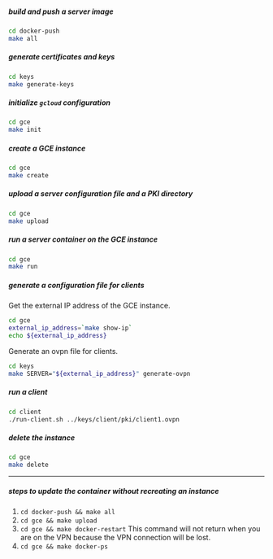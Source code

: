 ##### build and push a server image

```bash
cd docker-push
make all
```

##### generate certificates and keys

```bash
cd keys
make generate-keys
```

##### initialize `gcloud` configuration

```bash
cd gce
make init
```

##### create a GCE instance

```bash
cd gce
make create
```

##### upload a server configuration file and a PKI directory

```bash
cd gce
make upload
```

##### run a server container on the GCE instance

```bash
cd gce
make run
```

##### generate a configuration file for clients

Get the external IP address of the GCE instance.
```bash
cd gce
external_ip_address=`make show-ip`
echo ${external_ip_address}
```

Generate an ovpn file for clients.

```bash
cd keys
make SERVER="${external_ip_address}" generate-ovpn
```

##### run a client

```bash
cd client
./run-client.sh ../keys/client/pki/client1.ovpn
```

##### delete the instance

```bash
cd gce
make delete
```

----

##### steps to update the container without recreating an instance

1. `cd docker-push && make all`
1. `cd gce && make upload`
1. `cd gce && make docker-restart`
This command will not return when you are on the VPN
because the VPN connection will be lost.
1. `cd gce && make docker-ps`
